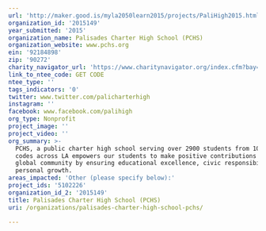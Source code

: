 ```yaml
---
url: 'http://maker.good.is/myla2050learn2015/projects/PaliHigh2015.html'
organization_id: '2015149'
year_submitted: '2015'
organization_name: Palisades Charter High School (PCHS)
organization_website: www.pchs.org
ein: '92184898'
zip: '90272'
charity_navigator_url: 'https://www.charitynavigator.org/index.cfm?bay=search.profile&ein=92184898'
link_to_ntee_code: GET CODE
ntee_type: ''
tags_indicators: '0'
twitter: www.twitter.com/palicharterhigh
instagram: ''
facebook: www.facebook.com/palihigh
org_type: Nonprofit
project_image: ''
project_video: ''
org_summary: >-
  PCHS, a public charter high school serving over 2900 students from 100+ zip
  codes across LA empowers our students to make positive contributions to the
  global community by ensuring educational excellence, civic responsibility and
  personal growth.
areas_impacted: 'Other (please specify below):'
project_ids: '5102226'
organization_id_2: '2015149'
title: Palisades Charter High School (PCHS)
uri: /organizations/palisades-charter-high-school-pchs/

---
```

